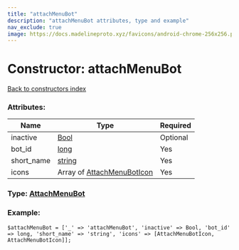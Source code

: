 ```yaml
---
title: "attachMenuBot"
description: "attachMenuBot attributes, type and example"
nav_exclude: true
image: https://docs.madelineproto.xyz/favicons/android-chrome-256x256.png
---
```

# Constructor: attachMenuBot  
[Back to constructors index](/API_docs/constructors/index.html)



### Attributes:

| Name     |    Type       | Required |
|----------|---------------|----------|
|inactive|[Bool](/API_docs/types/Bool.html) | Optional|
|bot\_id|[long](/API_docs/types/long.html) | Yes|
|short\_name|[string](/API_docs/types/string.html) | Yes|
|icons|Array of [AttachMenuBotIcon](/API_docs/types/AttachMenuBotIcon.html) | Yes|



### Type: [AttachMenuBot](/API_docs/types/AttachMenuBot.html)


### Example:

```
$attachMenuBot = ['_' => 'attachMenuBot', 'inactive' => Bool, 'bot_id' => long, 'short_name' => 'string', 'icons' => [AttachMenuBotIcon, AttachMenuBotIcon]];
```  
